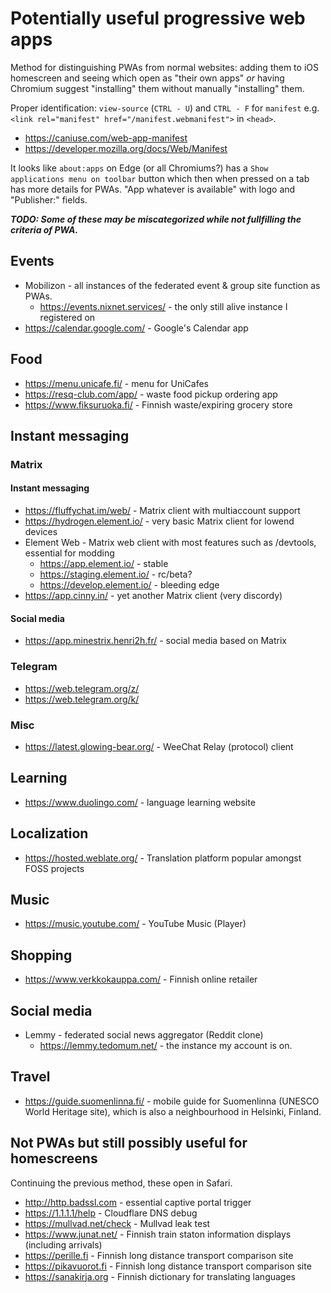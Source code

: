 # Potentially useful progressive web apps

Method for distinguishing PWAs from normal websites: adding them to
iOS homescreen and seeing which open as "their own apps" _or_ having
Chromium suggest "installing" them without manually "installing" them.

Proper identification: `view-source` (`CTRL - U`) and `CTRL - F` for
`manifest` e.g. `<link rel="manifest" href="/manifest.webmanifest">` in `<head>`.

- https://caniuse.com/web-app-manifest
- https://developer.mozilla.org/docs/Web/Manifest

It looks like `about:apps` on Edge (or all Chromiums?) has a
`Show applications menu on toolbar` button which then when pressed on a tab
has more details for PWAs. "App whatever is available" with logo and "Publisher:"
fields.

**_TODO: Some of these may be miscategorized while not fullfilling the criteria of PWA._**

## Events

- Mobilizon - all instances of the federated event & group site function as
  PWAs.
  - https://events.nixnet.services/ - the only still alive instance I registered on
- https://calendar.google.com/ - Google's Calendar app

## Food

- https://menu.unicafe.fi/ - menu for UniCafes
- https://resq-club.com/app/ - waste food pickup ordering app
- https://www.fiksuruoka.fi/ - Finnish waste/expiring grocery store

## Instant messaging

### Matrix

#### Instant messaging

- https://fluffychat.im/web/ - Matrix client with multiaccount support
- https://hydrogen.element.io/ - very basic Matrix client for lowend devices
- Element Web - Matrix web client with most features such as /devtools, essential for modding
  - https://app.element.io/ - stable
  - https://staging.element.io/ - rc/beta?
  - https://develop.element.io/ - bleeding edge
- https://app.cinny.in/ - yet another Matrix client (very discordy)

#### Social media

- https://app.minestrix.henri2h.fr/ - social media based on Matrix

### Telegram

- https://web.telegram.org/z/
- https://web.telegram.org/k/

### Misc

- https://latest.glowing-bear.org/ - WeeChat Relay (protocol) client

## Learning

- https://www.duolingo.com/ - language learning website

## Localization

- https://hosted.weblate.org/ - Translation platform popular amongst FOSS projects

## Music

- https://music.youtube.com/ - YouTube Music (Player)

## Shopping

- https://www.verkkokauppa.com/ - Finnish online retailer

## Social media

- Lemmy - federated social news aggregator (Reddit clone)
  - https://lemmy.tedomum.net/ - the instance my account is on.

## Travel

- https://guide.suomenlinna.fi/ - mobile guide for Suomenlinna (UNESCO World Heritage site),
  which is also a neighbourhood in Helsinki, Finland.

## Not PWAs but still possibly useful for homescreens

Continuing the previous method, these open in Safari.

- http://http.badssl.com - essential captive portal trigger
- https://1.1.1.1/help - Cloudflare DNS debug
- https://mullvad.net/check - Mullvad leak test
- https://www.junat.net/ - Finnish train staton information displays (including arrivals)
- https://perille.fi - Finnish long distance transport comparison site
- https://pikavuorot.fi - Finnish long distance transport comparison site
- https://sanakirja.org - Finnish dictionary for translating languages
